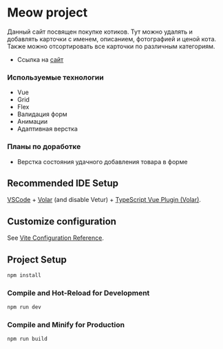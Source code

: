 # Meow project
Данный сайт посвящен покупке котиков. Тут можно удалять и добавлять карточки с именем, описанием, фотографией и ценой кота. Также можно отсортировать все карточки по различным категориям.

* Ссылка на [сайт](https://vue-cards-test.vercel.app/)

### Используемые технологии
* Vue
* Grid
* Flex
* Валидация форм
* Анимации
* Адаптивная верстка

### Планы по доработке
* Верстка состояния удачного добавления товара в форме

## Recommended IDE Setup

[VSCode](https://code.visualstudio.com/) + [Volar](https://marketplace.visualstudio.com/items?itemName=Vue.volar) (and disable Vetur) + [TypeScript Vue Plugin (Volar)](https://marketplace.visualstudio.com/items?itemName=Vue.vscode-typescript-vue-plugin).

## Customize configuration

See [Vite Configuration Reference](https://vitejs.dev/config/).

## Project Setup

```sh
npm install
```

### Compile and Hot-Reload for Development

```sh
npm run dev
```

### Compile and Minify for Production

```sh
npm run build
```
